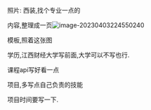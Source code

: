 照片: 西装,找个专业一点的

内容,整理成一页![image-20230403224550240](G:/Document/mdNote/Typora/image-20230403224550240.png)

模板,照着这张图

学历,江西财经大学写前面,大学可以不写也行.

课程api写好看一点

项目,多写点自己负责的技能

项目时间要写一下.


